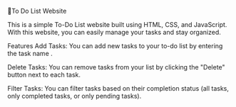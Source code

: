 📝To Do List Website

This is a simple To-Do List website built using HTML, CSS, and JavaScript. With this website, you can easily manage your tasks and stay organized.

Features
Add Tasks: You can add new tasks to your to-do list by entering the task name .

Delete Tasks: You can remove tasks from your list by clicking the "Delete" button next to each task.

Filter Tasks: You can filter tasks based on their completion status (all tasks, only completed tasks, or only pending tasks).
